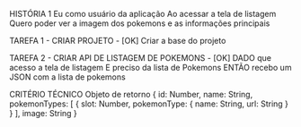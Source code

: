 HISTÓRIA 1
Eu como usuário da aplicação
Ao acessar a tela de listagem
Quero poder ver a imagem dos pokemons e as informações principais

TAREFA 1 - CRIAR PROJETO - [OK]
Criar a base do projeto

TAREFA 2 - CRIAR API DE LISTAGEM DE POKEMONS - [OK]
DADO que acesso a tela de listagem
E preciso da lista de Pokemons
ENTÃO recebo um JSON com a lista de pokemons

CRITÉRIO TÉCNICO
Objeto de retorno
{
  id: Number,
  name: String,
  pokemonTypes: [
    {
      slot: Number,
			pokemonType: {
				name: String,
				url: String
			}
    }
  ],
  image: String
}
